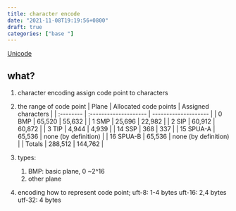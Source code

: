 ```yaml
---
title: character encode
date: "2021-11-08T19:19:56+0800"
draft: true
categories: ["base "]
---
```


[Unicode](https://en.wikipedia.org/wiki/Unicode)


## what?
1. character encoding 
   assign  code point to characters

2. the range of code point
   | Plane     | Allocated code points | Assigned characters  |
   | :-------- | :-------------------- | -------------------- |
   | 0 BMP     | 65,520                | 55,632               |
   | 1 SMP     | 25,696                | 22,982               |
   | 2 SIP     | 60,912                | 60,872               |
   | 3 TIP     | 4,944                 | 4,939                |
   | 14 SSP    | 368                   | 337                  |
   | 15 SPUA-A | 65,536                | none (by definition) |
   | 16 SPUA-B | 65,536                | none (by definition) |
   | Totals    | 288,512               | 144,762              |



3. types:
   1. BMP: basic plane, 0 ~2^16
   2. other plane

4. encoding
   how to represent code point;
   uft-8: 1-4 bytes
   uft-16: 2,4 bytes
   utf-32: 4 bytes





